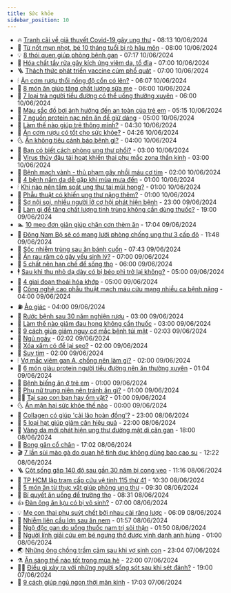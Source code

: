 ```yaml
---
title: Sức khỏe
sidebar_position: 10
---
```


<!-- vnexpress-suc-khoe:START -->
- 🔥 [Tranh cãi về giả thuyết Covid-19 gây ung thư](https://vnexpress.net/tranh-cai-ve-gia-thuyet-covid-19-gay-ung-thu-4756532.html) - 08:13 10/06/2024
- 🥰 [Từ nốt mụn nhọt, bé 10 tháng tuổi bị rò hậu môn](https://vnexpress.net/tu-not-mun-nhot-be-10-thang-tuoi-bi-ro-hau-mon-4756319.html) - 08:00 10/06/2024
- 💡 [8 thói quen giúp phòng bệnh gan](https://vnexpress.net/8-thoi-quen-giup-phong-benh-gan-4756421.html) - 07:17 10/06/2024
- 🤗 [Hóa chất tẩy rửa gây kích ứng viêm da, tổ đỉa](https://vnexpress.net/hoa-chat-tay-rua-gay-kich-ung-viem-da-to-dia-4756504.html) - 07:00 10/06/2024
- 🪜 [Thách thức phát triển vaccine cúm phổ quát](https://vnexpress.net/thach-thuc-phat-trien-vaccine-cum-pho-quat-4756445.html) - 07:00 10/06/2024
- 🕯 [Ăn cơm rượu thổi nồng độ cồn có lên?](https://vnexpress.net/an-com-ruou-thoi-nong-do-con-co-len-4756467.html) - 06:07 10/06/2024
- 🤭 [8 món ăn giúp tăng chất lượng sữa mẹ](https://vnexpress.net/8-mon-an-giup-tang-chat-luong-sua-me-4756486.html) - 06:00 10/06/2024
- 👀 [7 loại trà người tiểu đường có thể uống thường xuyên](https://vnexpress.net/7-loai-tra-nguoi-tieu-duong-co-the-uong-thuong-xuyen-4756429.html) - 06:00 10/06/2024
- 🌋 [Màu sắc đồ bơi ảnh hưởng đến an toàn của trẻ em](https://vnexpress.net/mau-sac-do-boi-anh-huong-den-an-toan-cua-tre-em-4756383.html) - 05:15 10/06/2024
- 🫶 [7 nguồn protein nạc nên ăn để giữ dáng](https://vnexpress.net/7-nguon-protein-nac-nen-an-de-giu-dang-4756387.html) - 05:00 10/06/2024
- 🦆 [Làm thế nào giúp trẻ thông minh?](https://vnexpress.net/lam-the-nao-giup-tre-thong-minh-4756370.html) - 04:30 10/06/2024
- 🚀 [Ăn cơm rượu có tốt cho sức khỏe?](https://vnexpress.net/an-com-ruou-co-tot-cho-suc-khoe-4756400.html) - 04:26 10/06/2024
- 🌜 [Ăn không tiêu cảnh báo bệnh gì?](https://vnexpress.net/an-khong-tieu-canh-bao-benh-gi-4756409.html) - 04:00 10/06/2024
- 🧰 [Bạn có biết cách phòng ung thư phổi?](https://vnexpress.net/ban-co-biet-cach-phong-ung-thu-phoi-4756326.html) - 03:00 10/06/2024
- 💫 [Virus thủy đậu tái hoạt khiến thai phụ mắc zona thần kinh](https://vnexpress.net/virus-thuy-dau-tai-hoat-khien-thai-phu-mac-zona-than-kinh-4756317.html) - 03:00 10/06/2024
- 🌝 [Bệnh mạch vành - thủ phạm gây nhồi máu cơ tim](https://vnexpress.net/benh-mach-vanh-thu-pham-gay-nhoi-mau-co-tim-4756327.html) - 02:00 10/06/2024
- 🗽 [4 bệnh nấm da dễ gặp khi mùa mưa đến](https://vnexpress.net/4-benh-nam-da-de-gap-khi-mua-mua-den-4755050.html) - 01:00 10/06/2024
- 🕯 [Khi nào nên tầm soát ung thư tai mũi họng?](https://vnexpress.net/khi-nao-nen-tam-soat-ung-thu-tai-mui-hong-4756286.html) - 01:00 10/06/2024
- 🦅 [Phẫu thuật có khiến ung thư nặng thêm?](https://vnexpress.net/phau-thuat-co-khien-ung-thu-nang-them-4756284.html) - 01:00 10/06/2024
- 🦆 [Sợ nội soi, nhiều người lỡ cơ hội phát hiện bệnh](https://vnexpress.net/so-noi-soi-nhieu-nguoi-lo-co-hoi-phat-hien-benh-4753779.html) - 23:00 09/06/2024
- 🎊 [Làm gì để tăng chất lượng tinh trùng không cần dùng thuốc?](https://vnexpress.net/lam-gi-de-tang-chat-luong-tinh-trung-khong-can-dung-thuoc-4753440.html) - 19:00 09/06/2024
- 🏊 [10 mẹo đơn giản giúp chặn cơn thèm ăn](https://vnexpress.net/10-meo-don-gian-giup-chan-con-them-an-4754652.html) - 17:04 09/06/2024
- 📝 [Đông Nam Bộ sẽ có mạng lưới phòng chống ung thư 3 cấp độ](https://vnexpress.net/dong-nam-bo-se-co-mang-luoi-phong-chong-ung-thu-3-cap-do-4756200.html) - 11:48 09/06/2024
- 💯 [Sốc nhiễm trùng sau ăn bánh cuốn](https://vnexpress.net/soc-nhiem-trung-sau-an-banh-cuon-4756159.html) - 07:43 09/06/2024
- 🌊 [Ăn rau răm có gây yếu sinh lý?](https://vnexpress.net/an-rau-ram-co-gay-yeu-sinh-ly-4756172.html) - 07:00 09/06/2024
- 🚀 [5 chất nên hạn chế để sống thọ](https://vnexpress.net/5-chat-nen-han-che-de-song-tho-4755880.html) - 06:00 09/06/2024
- 🕴 [Sau khi thu nhỏ dạ dày có bị béo phì trở lại không?](https://vnexpress.net/sau-khi-thu-nho-da-day-co-bi-beo-phi-tro-lai-khong-4754627.html) - 05:00 09/06/2024
- 🗽 [4 giai đoạn thoái hóa khớp](https://vnexpress.net/4-giai-doan-thoai-hoa-khop-4756072.html) - 05:00 09/06/2024
- 🎡 [Công nghệ cao phẫu thuật mạch máu cứu mạng nhiều ca bệnh nặng](https://vnexpress.net/cong-nghe-cao-phau-thuat-mach-mau-cuu-mang-nhieu-ca-benh-nang-4756026.html) - 04:00 09/06/2024
- ⛽️ [Ảo giác](https://vnexpress.net/ao-giac-4755715.html) - 04:00 09/06/2024
- 🦆 [Rước bệnh sau 30 năm nghiện rượu](https://vnexpress.net/ruoc-benh-sau-30-nam-nghien-ruou-4755864.html) - 03:00 09/06/2024
- 🤩 [Làm thế nào giảm đau họng không cần thuốc](https://vnexpress.net/lam-the-nao-giam-dau-hong-khong-can-thuoc-4755969.html) - 03:00 09/06/2024
- 🦒 [9 cách giúp giảm nguy cơ mắc bệnh túi mật](https://vnexpress.net/9-cach-giup-giam-nguy-co-mac-benh-tui-mat-4755656.html) - 02:03 09/06/2024
- 💫 [Ngủ ngáy](https://vnexpress.net/ngu-ngay-4755994.html) - 02:02 09/06/2024
- 🐘 [Xóa xăm có để lại sẹo?](https://vnexpress.net/xoa-xam-co-de-lai-seo-4756059.html) - 02:00 09/06/2024
- 🚀 [Suy tim](https://vnexpress.net/suy-tim-4755958.html) - 02:00 09/06/2024
- 🕯 [Vợ mắc viêm gan A, chồng nên làm gì?](https://vnexpress.net/vo-mac-viem-gan-a-chong-nen-lam-gi-4754534.html) - 02:00 09/06/2024
- 🦏 [6 món giàu protein người tiểu đường nên ăn thường xuyên](https://vnexpress.net/6-mon-giau-protein-nguoi-tieu-duong-nen-an-thuong-xuyen-4756034.html) - 01:04 09/06/2024
- 🦄 [Bệnh biếng ăn ở trẻ em](https://vnexpress.net/suc-khoe-cam-nang-cac-benh-bieng-an-o-tre-em-4755524.html) - 01:00 09/06/2024
- 🦒 [Phụ nữ trung niên nên tránh ăn gì?](https://vnexpress.net/phu-nu-trung-nien-nen-tranh-an-gi-4756017.html) - 01:00 09/06/2024
- 👨‍🏫 [Tại sao con bạn hay ốm vặt?](https://vnexpress.net/tai-sao-con-ban-hay-om-vat-4755859.html) - 01:00 09/06/2024
- 🌜 [Ăn mặn hại sức khỏe thế nào](https://vnexpress.net/an-man-hai-suc-khoe-the-nao-4755900.html) - 00:00 09/06/2024
- 🚀 [Collagen có giúp &#39;cải lão hoàn đồng&#39;?](https://vnexpress.net/collagen-co-giup-cai-lao-hoan-dong-4754246.html) - 23:00 08/06/2024
- 💃 [5 loại hạt giúp giảm cân hiệu quả](https://vnexpress.net/5-loai-hat-giup-giam-can-hieu-qua-4754647.html) - 22:00 08/06/2024
- 💯 [Vàng da mới phát hiện ung thư đường mật di căn gan](https://vnexpress.net/vang-da-moi-phat-hien-ung-thu-duong-mat-di-can-gan-4756043.html) - 18:00 08/06/2024
- 🤔 [Bong gân cổ chân](https://vnexpress.net/bong-gan-co-chan-4754006.html) - 17:02 08/06/2024
- 🎬 [7 lần sùi mào gà do quan hệ tình dục không dùng bao cao su](https://vnexpress.net/7-lan-sui-mao-ga-do-quan-he-tinh-duc-khong-dung-bao-cao-su-4756016.html) - 12:22 08/06/2024
- 🪜 [Cột sống gập 140 độ sau gần 30 năm bị cong vẹo](https://vnexpress.net/cot-song-gap-140-do-sau-gan-30-nam-bi-cong-veo-4755684.html) - 11:16 08/06/2024
- 🦣 [TP HCM lập trạm cấp cứu vệ tinh 115 thứ 41](https://vnexpress.net/tp-hcm-lap-tram-cap-cuu-ve-tinh-115-thu-41-4756033.html) - 10:30 08/06/2024
- 🧐 [5 món ăn từ thực vật giúp phòng ung thư](https://vnexpress.net/5-mon-an-tu-thuc-vat-giup-phong-ung-thu-4755838.html) - 09:30 08/06/2024
- 🤡 [Bí quyết ăn uống để trường thọ](https://vnexpress.net/bi-quyet-an-uong-de-truong-tho-4755855.html) - 08:31 08/06/2024
- 👍 [Đàn ông ăn lựu có bị vô sinh?](https://vnexpress.net/dan-ong-an-luu-co-bi-vo-sinh-4754962.html) - 07:00 08/06/2024
- 💡 [Mẹ con thai phụ suýt chết bởi nhau cài răng lược](https://vnexpress.net/me-con-thai-phu-suyt-chet-boi-nhau-cai-rang-luoc-4755570.html) - 06:09 08/06/2024
- 💯 [Nhiễm liên cầu lợn sau ăn nem](https://vnexpress.net/nhiem-lien-cau-lon-sau-an-nem-4755862.html) - 01:57 08/06/2024
- 🧠 [Ngộ độc gan do uống thuốc nam trị sỏi thận](https://vnexpress.net/ngo-doc-gan-do-uong-thuoc-nam-tri-soi-than-4755594.html) - 01:50 08/06/2024
- 🎡 [Người lính giải cứu em bé ngưng thở được vinh danh anh hùng](https://vnexpress.net/nguoi-linh-giai-cuu-em-be-ngung-tho-duoc-vinh-danh-anh-hung-4755719.html) - 01:00 08/06/2024
- 🌏 [Những ông chồng trầm cảm sau khi vợ sinh con](https://vnexpress.net/nhung-ong-chong-tram-cam-sau-khi-vo-sinh-con-4755242.html) - 23:04 07/06/2024
- ⚗️ [Ăn sáng thế nào tốt trong mùa hè](https://vnexpress.net/an-sang-the-nao-tot-trong-mua-he-4754933.html) - 22:00 07/06/2024
- 👨‍🏫 [Điều gì xảy ra với những người sống sót sau khi sét đánh?](https://vnexpress.net/dieu-gi-xay-ra-voi-nhung-nguoi-song-sot-sau-khi-set-danh-4755746.html) - 19:00 07/06/2024
- 🤖 [9 cách giúp ngủ ngon thời mãn kinh](https://vnexpress.net/9-cach-giup-ngu-ngon-thoi-man-kinh-4755307.html) - 17:03 07/06/2024<!-- vnexpress-suc-khoe:END -->
